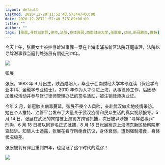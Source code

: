 ```yaml
---
layout: default
Lastmod: 2020-12-28T11:52:40.573447+00:00
date: 2020-12-28T11:52:40.573189+00:00
title: ""
author: ""
tags: [张展,寻衅滋事罪,律师,法院,身体衰弱,西南财经大学,张展案,以同,新冠肺炎,推特]
---
```


今天上午，张展女士被控寻衅滋事罪一案在上海市浦东新区法院开庭审理，法院以寻衅滋事罪当庭判处张展有期徒刑四年。

![](https://images.weserv.nl/?url=https%3A//web.archive.org/web/20201228071206/https%3A//mmbiz.qpic.cn/mmbiz_jpg/ao7ILjkZYbvQ2XPlB5MTta1xKnh7WfpAG0AfSK7M7wsWPJGH2FXpg2hFPQica4V85PHla1xhwxrDUvh8RJrxGBw/640%3Fwx_fmt%3Djpeg)

张展

张展，1983 年 9 月出生，陕西咸阳人，毕业于西南财经大学本硕连读（保险学专业本科、金融学专业硕士）。2010 年作为人才引进上海，从事律师工作，后因参加维权活动并参与修订律师管理办法的签名活动，被注销律师执业证。

今年 2 月，新冠肺炎病毒蔓延，张展不畏个人风险，亲赴武汉做实地疫情采访。她在个人推特、油管平台发布了大量关于武汉疫情和民众生活的真实视频报导。5 月 14 日，张展在武汉的宾馆被上海警方跨省抓捕，次日被以涉嫌 “寻衅滋事罪” 刑拘，6 月 18 日被以同罪名正式批捕，8 月 18 日张展案送上海浦东新区检察院审查起诉。知情人士透露，张展在看守所绝食抗议，身体衰弱，遭到强制灌食，身体状况极差。

张展被判有罪且重判四年，也见证了这个时代的荒谬！

![](https://images.weserv.nl/?url=https%3A//web.archive.org/web/20201228071206/https%3A//mmbiz.qpic.cn/mmbiz_jpg/ao7ILjkZYbvQ2XPlB5MTta1xKnh7WfpAWs9plMhgawRMwJNxDksfhB3DxEKgeYkLgYALjtmbopGTH9LaYPT0BQ/640%3Fwx_fmt%3Djpeg)


